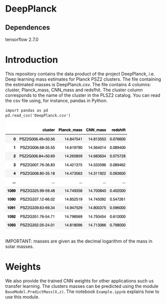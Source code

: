# DeepPlanck
## Dependences 
tensorflow 2.7.0
# Introduction
This repository contains the data product of the project DeepPlanck, i.e. Deep learning mass estimates for Planck PSZ2 clusters. The file containing the estimated masses is DeepPlanck.csv. The file contains 4 columns: cluster, Planck_mass, CNN_mass and redsfhit. The cluster column corresponds to the name of the cluster in the PLSZ2 catalog. You can read the csv file using, for instance, pandas in Python. 

```
import pandas as pd
pd.read_csv('DeepPlanck.csv')
```

![alt text](img.png "mass table") 

IMPORTANT: masses are given as the decimal logarithm of the mass in solar masses.
# Weights
We also provide the trained CNN weights for other applications such us transfer learning.  The clusters masses can be predicted using the module `BaseModel.PredictMass(X,z)`. The notebook `Example.ipynb` explains how to use this module.